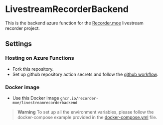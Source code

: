 # LivestreamRecorderBackend

This is the backend azure function for the [Recorder.moe](https://recorder.moe) livestream recorder project.

## Settings

### Hosting on Azure Functions

- Fork this repository.
- Set up github repository action secrets and follow the [github workflow](./.github/workflows/azure-functions-app-dotnet.yml).

### Docker image

- Use this Docker image `ghcr.io/recorder-moe/livestreamrecorderbackend`

> **Warning**
> To set up all the environment variables, please follow the docker-compose example provided in the [docker-compose.yml](./docker-compose.yml) file.
